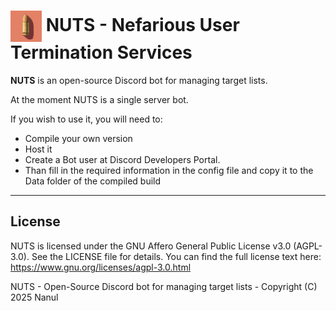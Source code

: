 # <img src="Assets/NUTS.png" width="50" style="vertical-align: middle;" alt="NUTS Logo"> NUTS - Nefarious User Termination Services

**NUTS** is an open-source Discord bot for managing target lists.

At the moment NUTS is a single server bot. 

If you wish to use it, you will need to:
- Compile your own version
- Host it
- Create a Bot user at Discord Developers Portal.
- Than fill in the required information in the config file and copy it to the Data folder of the compiled build

---

## License
NUTS is licensed under the GNU Affero General Public License v3.0 (AGPL-3.0).
See the LICENSE file for details.
You can find the full license text here: https://www.gnu.org/licenses/agpl-3.0.html

NUTS - Open-Source Discord bot for managing target lists - Copyright (C) 2025 Nanul